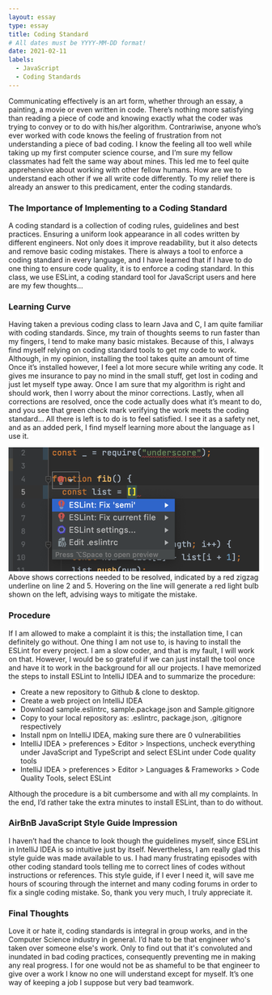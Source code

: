 ```yaml
---
layout: essay
type: essay
title: Coding Standard
# All dates must be YYYY-MM-DD format!
date: 2021-02-11
labels:
  - JavaScript
  - Coding Standards
---
```


  
Communicating effectively is an art form, whether through an essay, a painting, a movie or even written in code. There’s nothing more satisfying than reading
a piece of code and knowing exactly what the coder was trying to convey or to do with his/her algorithm. Contrariwise, anyone who’s ever worked with code 
knows the feeling of frustration from not understanding a piece of bad coding. I know the feeling all too well while taking up my first computer science course, and I’m sure my fellow classmates had felt the same way about mines. This led me to feel quite apprehensive about working with other fellow humans. How are we to understand each other if we all write code differently. To my relief there is already an answer to this predicament, enter the coding standards.

### The Importance of Implementing to a Coding Standard

A coding standard is a collection of coding rules, guidelines and best practices. Ensuring a uniform look appearance in all codes written by different 
engineers. Not only does it improve readability, but it also detects and remove basic coding mistakes. There is always a tool to enforce a coding standard in 
every language, and I have learned that if I have to do one thing to ensure code quality, it is to enforce a coding standard. In this class, we use ESLint, a 
coding standard tool for JavaScript users and here are my few thoughts…

### Learning Curve
	
Having taken a previous coding class to learn Java and C, I am quite familiar with coding standards. Since, my train of thoughts seems to run faster than my fingers, I tend to make many basic mistakes. Because of this, I always find myself relying on coding standard tools to get my code to work. Although, in my opinion, installing the tool takes quite an amount of time Once it’s installed however, I feel a lot more secure while writing any code. It gives me insurance to pay no mind in the small stuff, get lost in coding and just let myself type away. Once I am sure that my algorithm is right and should work, then I worry about the minor corrections. Lastly, when all corrections are resolved, once the code actually does what it’s meant to do, and you see that green check mark verifying the work meets the coding standard… All there is left is to do is to feel satisfied. I see it as a safety net, and as an added perk, I find myself learning more about the language as I use it.

<img src="https://github.com/tineriver/tineriver.github.io/blob/master/images/badCoding.png?raw=true">
Above shows corrections needed to be resolved, indicated by a red zigzag underline on line 2 and 5. Hovering on the line will generate a red light bulb shown on the left, advising ways to mitigate the mistake.
	
### Procedure

If I am allowed to make a complaint it is this; the installation time, I can definitely go without. One thing I am not use to, is having to install the ESLint 
for every project. I am a slow coder, and that is my fault, I will work on that. However, I would be so grateful if we can just install the tool once and have 
it to work in the background for all our projects. I have memorized the steps to install ESLint to IntelliJ IDEA and to summarize the procedure:

* 	Create a new repository to Github & clone to desktop.
* 	Create a web project on IntelliJ IDEA
* 	Download sample.eslintrc, sample.package.json and  Sample.gitignore
* 	Copy to your local repository as: .eslintrc, package.json, .gitignore respectively
* 	Install npm on IntelliJ IDEA, making sure there are 0 vulnerabilities
* 	IntelliJ IDEA > preferences > Editor > Inspections, uncheck everything under JavaScript and TypeScript and select ESLint under Code quality tools
* 	IntelliJ IDEA > preferences > Editor > Languages & Frameworks > Code Quality Tools, select ESLint
 
Although the procedure is a bit cumbersome and with all my complaints. In the end, I’d rather take the extra minutes to install ESLint, than to do without.

### AirBnB JavaScript Style Guide Impression

I haven’t had the chance to look though the guidelines myself, since ESLint in IntelliJ IDEA is so intuitive just by itself. Nevertheless, I am really glad this
style guide was made available to us. I had many frustrating episodes with other coding standard tools telling me to correct lines of codes without instructions
or references. This style guide, if I ever I need it, will save me hours of scouring through the internet and many coding forums in order to fix a single coding
mistake. So, thank you very much, I truly appreciate it.

### Final Thoughts 

Love it or hate it, coding standards is integral in group works, and in the Computer Science industry in general. I’d hate to be that engineer who's taken over someone else's work. Only to find out that it's convoluted and inundated in bad coding practices, consequently preventing me in making any real progress. I for one would not be as shameful to be that engineer to give over a work I know no one will understand except for myself. It’s one way of keeping a job I suppose but very bad teamwork.

